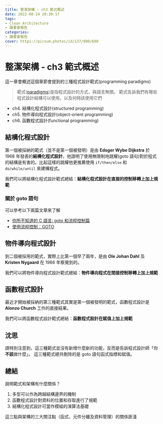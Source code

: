 ```yaml
---
title: 整潔架構 - ch3 範式概述
date: 2022-08-24 20:30:17
tags:
- Clean Architecture
- 讀書會報告
categories:
- 讀書會報告
cover: https://picsum.photos/id/137/800/600
---
```


# 整潔架構 - ch3 範式概述

這一章會概述這個章節會提到的三種程式設計範式(programming paradigms)

> 範式([paradigms](https://zh.wikipedia.org/zh-tw/范式))是指程式設計的方式，與語言無關。
> 範式告訴我們有哪些程式設計結構可以使用，以及何時該使用它們


- ch4. 結構化程式設計(structured programming)
- ch5. 物件導向程式設計(object-orient programming)
- ch6. 函數程式設計(functional programming)

## 結構化程式設計

第一個被採納的範式（並不是第一個被發明）是由 **Edsger Wybe Dijkstra** 於 1968 年發表的**結構化程式設計**，他證明了使用無限制地跳耀(goto 語句)對於程式的結構是有害的。比起這樣的跳耀他更推薦使用 ``` if/then/else ``` 和 ``` do/while/until ``` 來建構程式。

我們可以將結構化程式設計範式總結：**結構化程式設計在直接的控制移轉上加上規範**

### 關於 goto 語句

可以參考以下兩篇文章來了解

- [你所不知道的 C 語言: goto 和流程控制篇](https://hackmd.io/@sysprog/c-control-flow?type=view)
- [使用流程控制：GOTO](https://ithelp.ithome.com.tw/articles/10009329)

## 物件導向程式設計

到二個被採用的範式，實際上比第一個早了兩年，是由 **Ole Johan Dahl** 及 **Kristen Nygaard** 在 1966 年察覺到的。

我們可以將物件導向程式設計範式總結：**物件導向程式在間接控制移轉上加上規範**

## 函數程式設計

最近才開始被採納的第三種範式其實是第一個被發明的範式，函數程式設計是 **Alonzo Church** 工作的直接結果。

我們可以將函數程式設計範式總結：**函數程式設計在賦值上加上規範**

## 沈思

請特別注意到，這三種範式並沒有新增什麼新的功能，反而是告訴程式設計師「你**不該**做什麼」。
這三種範式總共刪除的是 goto 語句函式指標和賦值。

## 總結

說明範式和架構有什麼關係？

1. 多型可以作為跨越結構邊界的機制
2. 函數程式設計對資料的位置和存取進行了規範
3. 結構化程式設計可當作模組的演算法基礎

這三點與架構的三大關注點（函式、元件分離及資料管理）的關係匪淺
